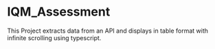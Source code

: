# IQM_Assessment
This Project extracts data from an API and displays in table format with infinite scrolling using typescript.
